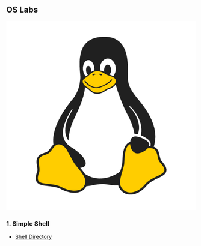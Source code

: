 ## OS Labs

<p align="center">
  <img src="./imgs/Linux-logo.png" alt="Data Structures" />
</p>

### 1. **Simple Shell**
- [Shell Directory](./lab1/)
